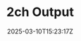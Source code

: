 ---
title: "2ch Output"
description: 
date: 2025-03-10T15:23:17Z
image: DSC06856.jpg
draft: true
---